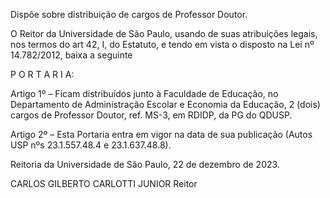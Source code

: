 Dispõe sobre distribuição de cargos de Professor Doutor.

O Reitor da Universidade de São Paulo, usando de suas atribuições legais, nos termos do art 42, I, do Estatuto, e tendo em vista o disposto na Lei nº 14.782/2012, baixa a seguinte

P O R T A R I A:

Artigo 1º – Ficam distribuídos junto à Faculdade de Educação, no Departamento de Administração Escolar e Economia da Educação, 2 (dois) cargos de Professor Doutor, ref. MS-3, em RDIDP, da PG do QDUSP.

Artigo 2º – Esta Portaria entra em vigor na data de sua publicação (Autos USP nºs 23.1.557.48.4 e 23.1.637.48.8).

Reitoria da Universidade de São Paulo, 22 de dezembro de 2023.

CARLOS GILBERTO CARLOTTI JUNIOR
Reitor